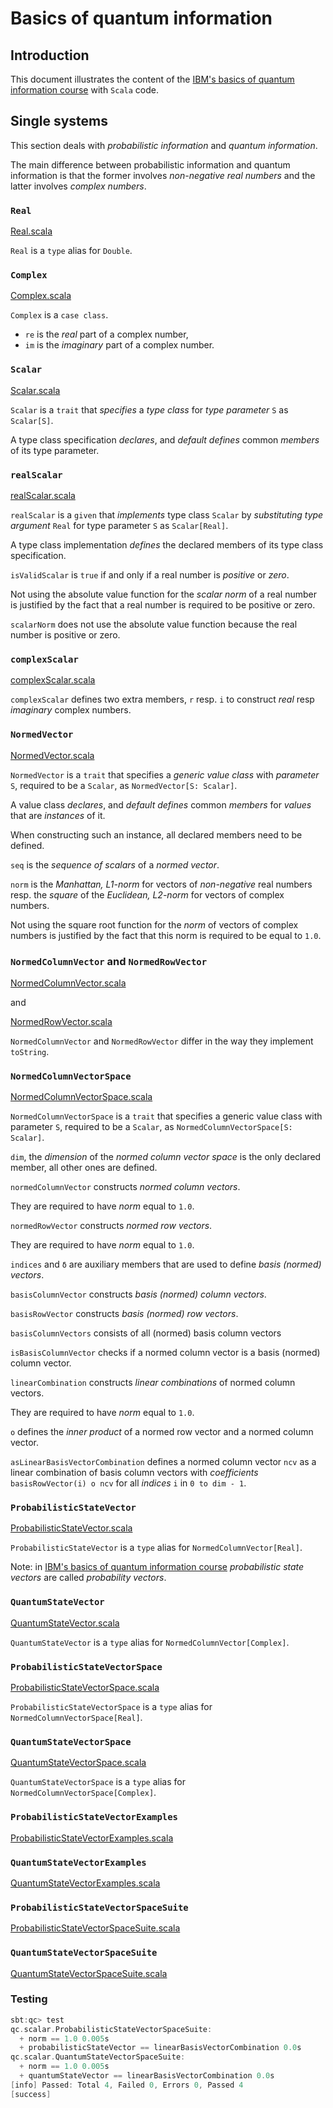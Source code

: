 # Basics of quantum information

## Introduction

This document illustrates the content of the 
[IBM's basics of quantum information course](https://learning.quantum.ibm.com/course/basics-of-quantum-information/)
with `Scala` code.

## Single systems

This section deals with *probabilistic information* and *quantum information*.

The main difference between probabilistic information and quantum information is that the former involves
*non-negative real numbers* and the latter involves *complex numbers*.

### `Real`

[Real.scala](https://github.com/LucDuponcheelAtGitHub/qc/blob/main/src/main/scala/math/types/scalar/Real.scala)

 `Real` is a `type` alias for `Double`.

### `Complex`

[Complex.scala](https://github.com/LucDuponcheelAtGitHub/qc/blob/main/src/main/scala/math/types/scalar/Complex.scala)

 `Complex` is a `case class`.

 - `re` is the *real* part of a complex number,
 - `im` is the *imaginary* part of a complex number.

 ### `Scalar`

[Scalar.scala](https://github.com/LucDuponcheelAtGitHub/qc/blob/main/src/main/scala/math/specification/scalar/Scalar.scala)

`Scalar` is a `trait` that *specifies* a *type class* for *type parameter* `S` as `Scalar[S]`.

A type class specification *declares*, and *default defines* common *members* of its type parameter.

### `realScalar`

[realScalar.scala](https://github.com/LucDuponcheelAtGitHub/qc/blob/main/src/main/scala/math/implementation/scalar/realScalar.scala)

`realScalar` is a `given` that *implements* type class `Scalar` by *substituting* *type argument* `Real` for type
parameter `S` as `Scalar[Real]`.

A type class implementation *defines* the declared members of its type class specification.

`isValidScalar` is `true` if and only if a real number is *positive* or *zero*.

Not using the absolute value function for the *scalar norm* of a real number is justified by the fact that a real number
is required to be positive or zero.

`scalarNorm` does not use the absolute value function because the real number is positive or zero.

### `complexScalar`

[complexScalar.scala](https://github.com/LucDuponcheelAtGitHub/qc/blob/main/src/main/scala/math/implementation/scalar/complexScalar.scala)

`complexScalar` defines two extra members, `r` resp. `i` to construct *real* resp *imaginary* complex numbers.

### `NormedVector`

[NormedVector.scala](https://github.com/LucDuponcheelAtGitHub/qc/blob/main/src/main/scala/math/specification/scalar/NormedVector.scala)

`NormedVector` is a `trait` that specifies a *generic value class* with *parameter* `S`, required to be a `Scalar`, as
`NormedVector[S: Scalar]`.

A value class *declares*, and *default defines* common *members* for *values* that are *instances* of it.

When constructing such an instance, all declared members need to be defined.

`seq` is the *sequence of scalars* of a *normed vector*.

`norm` is the *Manhattan, L1-norm* for vectors of *non-negative* real numbers resp. the *square* of the
*Euclidean, L2-norm* for vectors of complex numbers. 

Not using the square root function for the *norm* of vectors of complex numbers is justified by the fact that this norm
is required to be equal to `1.0`.

### `NormedColumnVector` and `NormedRowVector`

[NormedColumnVector.scala](https://github.com/LucDuponcheelAtGitHub/qc/blob/main/src/main/scala/math/specification/scalar/NormedColumnVector.scala)

and

[NormedRowVector.scala](https://github.com/LucDuponcheelAtGitHub/qc/blob/main/src/main/scala/math/specification/scalar/NormedRowVector.scala)

`NormedColumnVector` and `NormedRowVector` differ in the way they implement `toString`.

### `NormedColumnVectorSpace`

[NormedColumnVectorSpace.scala](https://github.com/LucDuponcheelAtGitHub/qc/blob/main/src/main/scala/math/specification/scalar/NormedColumnVectorSpace.scala)

`NormedColumnVectorSpace` is a `trait` that specifies a generic value class with parameter `S`, required to be a
`Scalar`, as `NormedColumnVectorSpace[S: Scalar]`.

`dim`, the *dimension* of the *normed column vector space* is the only declared member, all other ones are defined.

`normedColumnVector` constructs *normed column vectors*. 

They are required to have *norm* equal to `1.0`.

`normedRowVector` constructs *normed row vectors*.

They are required to have *norm* equal to `1.0`.

`indices` and `δ` are auxiliary members that are used to define *basis (normed) vectors*.

`basisColumnVector` constructs *basis (normed) column vectors*.

`basisRowVector` constructs *basis (normed) row vectors*.

`basisColumnVectors` consists of all (normed) basis column vectors

`isBasisColumnVector` checks if a normed column vector is a basis (normed) column vector.

`linearCombination` constructs *linear combinations* of normed column vectors.

They are required to have *norm* equal to `1.0`.

`o` defines the *inner product* of a normed row vector and a normed column vector.

`asLinearBasisVectorCombination` defines a normed column vector `ncv` as a linear combination of basis column vectors
with *coefficients* `basisRowVector(i) o ncv` for all *indices* `i` in `0 to dim - 1`.

### `ProbabilisticStateVector`

[ProbabilisticStateVector.scala](https://github.com/LucDuponcheelAtGitHub/qc/blob/main/src/main/scala/qc/types/scalar/ProbabilisticStateVector.scala)

`ProbabilisticStateVector` is a `type` alias for `NormedColumnVector[Real]`.

Note: in
[IBM's basics of quantum information course](https://learning.quantum.ibm.com/course/basics-of-quantum-information/)
*probabilistic state vectors* are called *probability vectors*.

### `QuantumStateVector`

[QuantumStateVector.scala](https://github.com/LucDuponcheelAtGitHub/qc/blob/main/src/main/scala/qc/types/scalar/QuantumStateVector.scala.)

`QuantumStateVector` is a `type` alias for `NormedColumnVector[Complex]`.

### `ProbabilisticStateVectorSpace`

[ProbabilisticStateVectorSpace.scala](https://github.com/LucDuponcheelAtGitHub/qc/blob/main/src/main/scala/qc/types/scalar/ProbabilisticStateVectorSpace.scala)

`ProbabilisticStateVectorSpace` is a `type` alias for `NormedColumnVectorSpace[Real]`.

### `QuantumStateVectorSpace`

[QuantumStateVectorSpace.scala](https://github.com/LucDuponcheelAtGitHub/qc/blob/main/src/main/scala/qc/types/scalar/QuantumStateVectorSpace.scala.)

`QuantumStateVectorSpace` is a `type` alias for `NormedColumnVectorSpace[Complex]`.

### `ProbabilisticStateVectorExamples`

[ProbabilisticStateVectorExamples.scala](https://github.com/LucDuponcheelAtGitHub/qc/blob/main/src/test/scala/qc/scalar/ProbabilisticStateVectorExamples.scala)

### `QuantumStateVectorExamples`

[QuantumStateVectorExamples.scala](https://github.com/LucDuponcheelAtGitHub/qc/blob/main/src/test/scala/qc/scalar/QuantumStateVectorExamples.scala)

### `ProbabilisticStateVectorSpaceSuite`

[ProbabilisticStateVectorSpaceSuite.scala](https://github.com/LucDuponcheelAtGitHub/qc/blob/main/src/test/scala/qc/scalar/ProbabilisticStateVectorSpaceSuite.scala)

### `QuantumStateVectorSpaceSuite`

[QuantumStateVectorSpaceSuite.scala](https://github.com/LucDuponcheelAtGitHub/qc/blob/main/src/test/scala/qc/scalar/QuantumStateVectorSpaceSuite.scala)

### Testing

```scala
sbt:qc> test
qc.scalar.ProbabilisticStateVectorSpaceSuite:
  + norm == 1.0 0.005s
  + probabilisticStateVector == linearBasisVectorCombination 0.0s
qc.scalar.QuantumStateVectorSpaceSuite:
  + norm == 1.0 0.005s
  + quantumStateVector == linearBasisVectorCombination 0.0s
[info] Passed: Total 4, Failed 0, Errors 0, Passed 4
[success]
```

<!-- /////////////////////////////////////////////////////////////////////////////////////////////////////////////// -->

<!--
In what follows, probabilistic information resp. quantum information will be *represented* as a value of type
`NormedVector[Real]` resp. `NormedVector[Complex]`, more precisely, a value of type `NormedColumnVector[Real]` resp.
`NormedColumnVector[Complex]`.

For example, a value `normedColumnVector(1.0/4.0, 3.0/4.0)` will represent probabilistic information which can be in one
of two *states*: in the first state with probability `1.0/4.0` and in the second state with probability `3.0/4.0`.

For example, a value `normedColumnVector((r(1.0) + i(2.0)) / r(3.0), r(-2.0) / r(3.0))` will represent quantum
information which will can be one of two *states*: in the first state with probability `5.0/9.0` and in the second state
with probability `4.0/9.0`.
-->